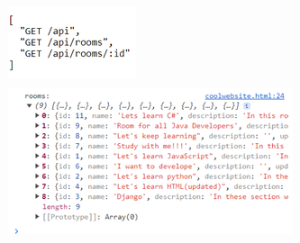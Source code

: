 ![](https://github.com/JakubTabor/Django_discord_like_project/blob/discord_like_website/Description/Images/JSON_response.png)

![](https://github.com/JakubTabor/Django_discord_like_project/blob/discord_like_website/Description/Images/request_from_apiexample.png)
